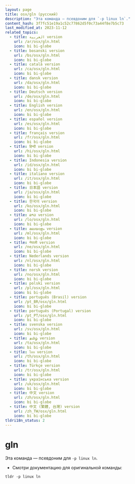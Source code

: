 ```yaml
---
layout: page
title: osx/gln (русский)
description: "Эта команда — псевдоним для `-p linux ln`."
content_hash: 3f7fc51e19a1c52c77862d5f0c73a44f8e7b5c73
last_modified_at: 2023-11-12
related_topics:
  - title: العربية version
    url: /ar/osx/gln.html
    icon: bi bi-globe
  - title: bosanski version
    url: /bs/osx/gln.html
    icon: bi bi-globe
  - title: català version
    url: /ca/osx/gln.html
    icon: bi bi-globe
  - title: dansk version
    url: /da/osx/gln.html
    icon: bi bi-globe
  - title: Deutsch version
    url: /de/osx/gln.html
    icon: bi bi-globe
  - title: English version
    url: /en/osx/gln.html
    icon: bi bi-globe
  - title: español version
    url: /es/osx/gln.html
    icon: bi bi-globe
  - title: français version
    url: /fr/osx/gln.html
    icon: bi bi-globe
  - title: हिन्दी version
    url: /hi/osx/gln.html
    icon: bi bi-globe
  - title: Indonesia version
    url: /id/osx/gln.html
    icon: bi bi-globe
  - title: italiano version
    url: /it/osx/gln.html
    icon: bi bi-globe
  - title: 日本語 version
    url: /ja/osx/gln.html
    icon: bi bi-globe
  - title: 한국어 version
    url: /ko/osx/gln.html
    icon: bi bi-globe
  - title: ລາວ version
    url: /lo/osx/gln.html
    icon: bi bi-globe
  - title: മലയാളം version
    url: /ml/osx/gln.html
    icon: bi bi-globe
  - title: नेपाली version
    url: /ne/osx/gln.html
    icon: bi bi-globe
  - title: Nederlands version
    url: /nl/osx/gln.html
    icon: bi bi-globe
  - title: norsk version
    url: /no/osx/gln.html
    icon: bi bi-globe
  - title: polski version
    url: /pl/osx/gln.html
    icon: bi bi-globe
  - title: português (Brasil) version
    url: /pt_BR/osx/gln.html
    icon: bi bi-globe
  - title: português (Portugal) version
    url: /pt_PT/osx/gln.html
    icon: bi bi-globe
  - title: svenska version
    url: /sv/osx/gln.html
    icon: bi bi-globe
  - title: தமிழ் version
    url: /ta/osx/gln.html
    icon: bi bi-globe
  - title: ไทย version
    url: /th/osx/gln.html
    icon: bi bi-globe
  - title: Türkçe version
    url: /tr/osx/gln.html
    icon: bi bi-globe
  - title: українська version
    url: /uk/osx/gln.html
    icon: bi bi-globe
  - title: 中文 version
    url: /zh/osx/gln.html
    icon: bi bi-globe
  - title: 中文 (繁體, 台灣) version
    url: /zh_TW/osx/gln.html
    icon: bi bi-globe
tldri18n_status: 2
---
```

# gln

Эта команда — псевдоним для `-p linux ln`.

- Смотри документацию для оригинальной команды:

`tldr -p linux ln`
